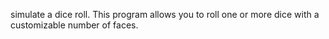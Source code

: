 simulate a dice roll. This program allows you to roll one or more dice with a customizable number of faces.
